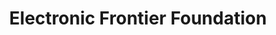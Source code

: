 ---
title: Electronic Frontier Foundation
description: The leading nonprofit defending digital privacy, free speech, and innovation.
url: https://www.eff.org/
image:
    # url: '/assets/images/cafe.png'
    # alt: 'Cafe'
tags: ['privacy']
pubDate: 2023-11-08
draft: false
---